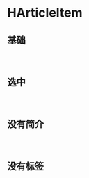 # HArticleItem

## 基础

<div class="h-container">
<HArticleItem :title="title" :brief="brief" :tags="tags" :date="date"></HArticleItem>
<HArticleItem :title="title" :brief="brief" :tags="tags" :date="date"></HArticleItem>
<HArticleItem :title="title" :brief="brief" :tags="tags" :date="date"></HArticleItem>
</div>

## 选中

<div class="h-container">
<HArticleItem :title="title" :brief="brief" :tags="tags" :date="date" selected></HArticleItem>
<HArticleItem :title="title" :brief="brief" :tags="tags" :date="date"></HArticleItem>
<HArticleItem :title="title" :brief="brief" :tags="tags" :date="date"></HArticleItem>
</div>

## 没有简介

<div class="h-container">
<HArticleItem :title="title" :tags="tags" :date="date"></HArticleItem>
<HArticleItem :title="title" :tags="tags" :date="date"></HArticleItem>
<HArticleItem :title="title" :tags="tags" :date="date"></HArticleItem>
</div>

## 没有标签

<div class="h-container">
<HArticleItem :title="title" :brief="brief" :date="date"></HArticleItem>
<HArticleItem :title="title" :brief="brief" :date="date"></HArticleItem>
<HArticleItem :title="title" :brief="brief" :date="date"></HArticleItem>
</div>

<script setup>
import HArticleItem from '../src/components/HArticleItem.vue'
const title = 'Lorem ipsum dolor sit amet consectetur, adipisicing elit.'
const brief = 'Lorem ipsum dolor sit amet consectetur, adipisicing elit. Doloribus, tempora nisi. Itaque, ipsum qui. Amet fugiat eligendi harum aspernatur atque? Architecto sit in ad minus reprehenderit quaerat cum nobis exercitationem!'
const tags = ['hexo','hexon','hexon','hexon','hexon','hexon','hexon']
const date = new Date()
</script>
<style scope>
.h-container{
  background: var(--color-background-c2);
  width: 300px;
  padding: 10px
}
</style>
